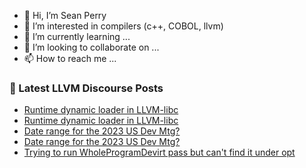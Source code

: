 - 👋 Hi, I’m Sean Perry
- 👀 I’m interested in compilers (c++, COBOL, llvm)
- 🌱 I’m currently learning ...
- 💞️ I’m looking to collaborate on ...
- 📫 How to reach me ...

<!---
s66perry/s66perry is a ✨ special ✨ repository because its `README.md` (this file) appears on your GitHub profile.
You can click the Preview link to take a look at your changes.
--->
### 📕 Latest LLVM Discourse Posts

<!-- DISCOURSE-LLVM:START -->
- [Runtime dynamic loader in LLVM-libc](https://discourse.llvm.org/t/runtime-dynamic-loader-in-llvm-libc/70259#post_6)
- [Runtime dynamic loader in LLVM-libc](https://discourse.llvm.org/t/runtime-dynamic-loader-in-llvm-libc/70259#post_5)
- [Date range for the 2023 US Dev Mtg?](https://discourse.llvm.org/t/date-range-for-the-2023-us-dev-mtg/70242#post_3)
- [Date range for the 2023 US Dev Mtg?](https://discourse.llvm.org/t/date-range-for-the-2023-us-dev-mtg/70242#post_2)
- [Trying to run WholeProgramDevirt pass but can&#39;t find it under opt](https://discourse.llvm.org/t/trying-to-run-wholeprogramdevirt-pass-but-cant-find-it-under-opt/70099#post_2)
<!-- DISCOURSE-LLVM:END -->
